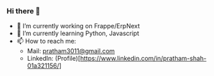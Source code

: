 ### Hi there 👋
<!-- GITHUB STATS 
[![My GitHub Stats](https://github-readme-stats.vercel.app/api/?username=PrathamShah3011&count_private=true&theme=tokyonight&showicons=true)]()
[![My GitHub Language Stats](https://github-readme-stats.vercel.app/api/top-langs/?username=jasongaylord&langs_count=5&theme=tokyonight)]()
-->
- 🔭 I’m currently working on Frappe/ErpNext
- 🌱 I’m currently learning Python, Javascript
- 📫 How to reach me:
  - Mail: pratham3011@gmail.com
  - LinkedIn: (Profile)[https://www.linkedin.com/in/pratham-shah-01a321156/]

<!--
**PrathamShah3011/PrathamShah3011** is a ✨ _special_ ✨ repository because its `README.md` (this file) appears on your GitHub profile.

Here are some ideas to get you started:

- 🔭 I’m currently working on ...
- 🌱 I’m currently learning ...
- 👯 I’m looking to collaborate on ...
- 🤔 I’m looking for help with ...
- 💬 Ask me about ...
- 📫 How to reach me: ...
- 😄 Pronouns: ...
- ⚡ Fun fact: ...
-->
